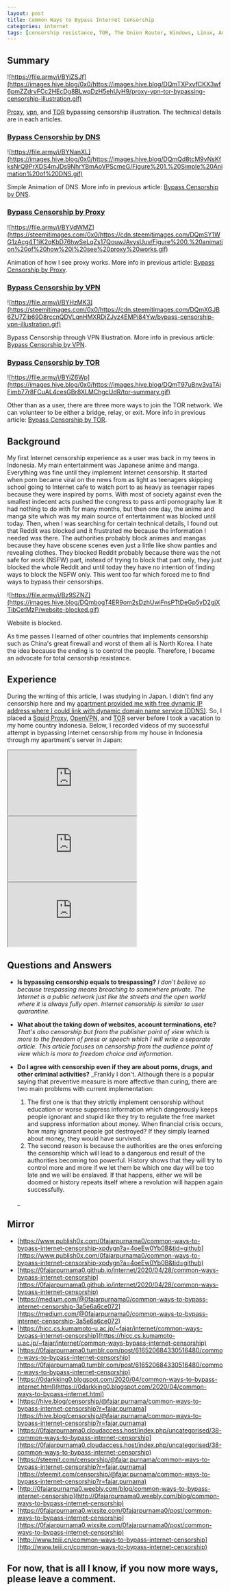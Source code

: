 ```yaml
---
layout: post
title: Common Ways to Bypass Internet Censorship
categories: internet
tags: [censorship resistance, TOR, The Onion Router, Windows, Linux, Android, DNS, proxy, VPN]
---
```


## Summary

![https://file.army/i/BYiZSJf](https://images.hive.blog/0x0/https://images.hive.blog/DQmTXPxvfCKX3wf6pmZZdrvFCc2HEcDg8BLwqDzH5ehUyH9/proxy-vpn-tor-bypassing-censorship-illustration.gif)

[Proxy](https://0fajarpurnama0.github.io/internet/2020/04/19/bypass-censorship-proxy), [vpn](https://0fajarpurnama0.github.io/internet/2020/04/22/bypass-censorship-vpn), and [TOR](https://0fajarpurnama0.github.io/internet/2020/04/25/bypass-censorship-tor) bypassing censorship illustration. The technical details are in each articles.



### [Bypass Censorship by DNS](https://0fajarpurnama0.github.io/internet/2020/04/18/bypass-censorship-dns)

![https://file.army/i/BYNanXL](https://images.hive.blog/0x0/https://images.hive.blog/DQmQd8tcM9vNsKfksNrQ9PrXDS4mJDs9NhrYBmAoVPScmeG/Figure%201.%20Simple%20Animation%20of%20DNS.gif)

Simple Animation of DNS. More info in previous article: [Bypass Censorship by DNS](https://0fajarpurnama0.github.io/internet/2020/04/18/bypass-censorship-dns).



### [Bypass Censorship by Proxy](https://0fajarpurnama0.github.io/internet/2020/04/19/bypass-censorship-proxy)

![https://file.army/i/BYVdWMZ](https://steemitimages.com/0x0/https://cdn.steemitimages.com/DQmSY1WG1zAcg4T1iK2qKbD76hwSeLqZs17QouwJAvysUuv/Figure%200.%20animation%20of%20how%20I%20see%20proxy%20works.gif)

Animation of how I see proxy works. More info in previous article: [Bypass Censorship by Proxy](https://0fajarpurnama0.github.io/internet/2020/04/19/bypass-censorship-proxy).



### [Bypass Censorship by VPN](https://0fajarpurnama0.github.io/internet/2020/04/22/bypass-censorship-vpn)

![https://file.army/i/BYHzMK3](https://steemitimages.com/0x0/https://cdn.steemitimages.com/DQmXGJB6ZU7Zib69D8rccnQDVLqnHMXRDjZJyz4EMPi84Yw/bypass-censorship-vpn-illustration.gif)

Bypass Censorship through VPN Illustration. More info in previous article: [Bypass Censorship by VPN](https://0fajarpurnama0.github.io/internet/2020/04/22/bypass-censorship-vpn).



### [Bypass Censorship by TOR](https://0fajarpurnama0.github.io/internet/2020/04/25/bypass-censorship-tor)

![https://file.army/i/BYiZ6Wp](https://images.hive.blog/0x0/https://images.hive.blog/DQmT97uBnv3vaTAjFimb77r8FCuAL4cesGBr8XLMChgcUdR/tor-summary.gif)

Other than as a user, there are three more ways to join the TOR network. We can volunteer to be either a bridge, relay, or exit. More info in previous article: [Bypass Censorship by TOR](https://0fajarpurnama0.github.io/internet/2020/04/25/bypass-censorship-tor).



## Background

My first Internet censorship experience as a user was back in my teens in Indonesia. My main entertainment was Japanese anime and manga. Everything was fine until they implement Internet censorship. It started when porn became viral on the news from as light as teenagers skipping school going to Internet cafe to watch port to as heavy as teenager rapes because they were inspired by porns. With most of society against even the smallest indecent acts pushed the congress to pass anti pornography law. It had nothing to do with for many months, but then one day, the anime and manga site which was my main source of entertainment was blocked until today. Then, when I was searching for certain technical details, I found out that Reddit was blocked and it frustrated me because the information I needed was there. The authorities probably block animes and mangas because they have obscene scenes even just a little like show panties and revealing clothes. They blocked Reddit probably because there was the not safe for work (NSFW) part, instead of trying to block that part only, they just blocked the whole Reddit and until today they have no intention of finding ways to block the NSFW only. This went too far which forced me to find ways to bypass their censorships.

![https://file.army/i/Bz9SZNZ](https://images.hive.blog/DQmbogT4ER9om2sDzhUwiFnsPTtDeGp5yD2gjXTibCetMzP/website-blocked.gif)

Website is blocked.



As time passes I learned of other countries that implements censorship such as China's great firewall and worst of them all is North Korea. I hate the idea because the ending is to control the people. Therefore, I became an advocate for total censorship resistance.

## Experience

During the writing of this article, I was studying in Japan. I didn't find any censorship here and my [apartment provided me with free dynamic IP address where I could link with dynamic domain name service (DDNS)](https://lbry.tv/@0fajarpurnama0:e/dynamic-domain-name-service-and-port:c). So, I placed a [Squid Proxy](https://lbry.tv/@0fajarpurnama0:e/installing-basic-squid-proxy-server:c), [OpenVPN](https://lbry.tv/@0fajarpurnama0:e/installing-openvpn-server-ubuntu-18-04:d), and [TOR](https://lbry.tv/@0fajarpurnama0:e/attempting-to-install-tor-relay-on-my:1) server before I took a vacation to my home country Indonesia. Below, I recorded videos of my successful attempt in bypassing Internet censorship from my house in Indonesia through my apartment's server in Japan:

<div class="video-container"><iframe src="https://lbry.tv/$/embed/bypassing-censorship-through-my-setup/453274f03aa85947a81b533d0be0fd280750901d" allowfullscreen=""></iframe></div>

<div class="video-container"><iframe src="https://lbry.tv/$/embed/bypass-censorship-through-my-setup-open/de0b303a4d036377811b85f9b2673f0315c5889d" allowfullscreen=""></iframe></div>

<div class="video-container"><iframe src="https://lbry.tv/$/embed/bypass-censorship-through-my-open-proxy/a497461bbb471e0c88bf838e35cee7804fdaf1b5" allowfullscreen=""></iframe></div>

## Questions and Answers

*   **Is bypassing censorship equals to trespassing?** _I don't believe so because trespassing means breaching to somewhere private. The Internet is a public network just like the streets and the open world where it is always fully open. Internet censorship is similar to user quarantine._
*   **What about the taking down of websites, account terminations, etc?** _That's also censorship but from the publisher point of view which is more to the freedom of press or speech which I will write a separate article. This article focuses on censorship from the audience point of view which is more to freedom choice and information._
*   **Do I agree with censorship even if they are about porns, drugs, and other criminal activities?** _Frankly I don't. Although there is a popular saying that preventive measure is more affective than curing, there are two main problems with current implementation:

    1.  The first one is that they strictly implement censorship without education or worse suppress information which dangerously keeps people ignorant and stupid like they try to regulate the free market and suppress information about money. When financial crisis occurs, how many ignorant people got destroyed? If they simply learned about money, they would have survived.
    2.  The second reason is because the authorities are the ones enforcing the censorship which will lead to a dangerous end result of the authorities becoming too powerful. History shows that they will try to control more and more if we let them be which one day will be too late and we will be enslaved. If that happens, either we will be doomed or history repeats itself where a revolution will happen again successfully.

    _
	
## Mirror

*   [https://www.publish0x.com/0fajarpurnama0/common-ways-to-bypass-internet-censorship-xpdygn?a=4oeEw0Yb0B&tid=github](https://www.publish0x.com/0fajarpurnama0/common-ways-to-bypass-internet-censorship-xpdygn?a=4oeEw0Yb0B&tid=github)
*   [https://0fajarpurnama0.github.io/internet/2020/04/28/common-ways-bypass-internet-censorship](https://0fajarpurnama0.github.io/internet/2020/04/28/common-ways-bypass-internet-censorship)
*   [https://medium.com/@0fajarpurnama0/common-ways-to-bypass-internet-censorship-3a5e6a6ce072](https://medium.com/@0fajarpurnama0/common-ways-to-bypass-internet-censorship-3a5e6a6ce072)
*   [https://hicc.cs.kumamoto-u.ac.jp/~fajar/internet/common-ways-bypass-internet-censorship](https://hicc.cs.kumamoto-u.ac.jp/~fajar/internet/common-ways-bypass-internet-censorship)
*   [https://0fajarpurnama0.tumblr.com/post/616520684330516480/common-ways-to-bypass-internet-censorship](https://0fajarpurnama0.tumblr.com/post/616520684330516480/common-ways-to-bypass-internet-censorship)
*   [https://0darkking0.blogspot.com/2020/04/common-ways-to-bypass-internet.html](https://0darkking0.blogspot.com/2020/04/common-ways-to-bypass-internet.html)
*   [https://hive.blog/censorship/@fajar.purnama/common-ways-to-bypass-internet-censorship?r=fajar.purnama](https://hive.blog/censorship/@fajar.purnama/common-ways-to-bypass-internet-censorship?r=fajar.purnama)
*   [https://0fajarpurnama0.cloudaccess.host/index.php/uncategorised/38-common-ways-to-bypass-internet-censorship](https://0fajarpurnama0.cloudaccess.host/index.php/uncategorised/38-common-ways-to-bypass-internet-censorship)
*   [https://steemit.com/censorship/@fajar.purnama/common-ways-to-bypass-internet-censorship?r=fajar.purnama](https://steemit.com/censorship/@fajar.purnama/common-ways-to-bypass-internet-censorship?r=fajar.purnama)
*   [http://0fajarpurnama0.weebly.com/blog/common-ways-to-bypass-internet-censorship](http://0fajarpurnama0.weebly.com/blog/common-ways-to-bypass-internet-censorship)
*   [https://0fajarpurnama0.wixsite.com/0fajarpurnama0/post/common-ways-to-bypass-internet-censorship](https://0fajarpurnama0.wixsite.com/0fajarpurnama0/post/common-ways-to-bypass-internet-censorship)
*   [http://www.teiii.cn/common-ways-to-bypass-internet-censorship](http://www.teiii.cn/common-ways-to-bypass-internet-censorship)

## For now, that is all I know, if you now more ways, please leave a comment.